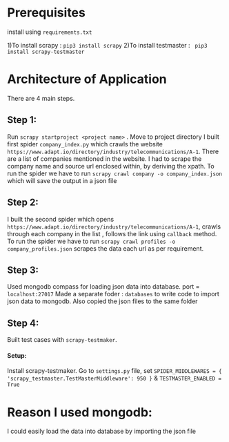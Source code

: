 
# Prerequisites

install using `requirements.txt`

1)To install scrapy : `pip3 install scrapy` 
2)To install testmaster : ` pip3 install scrapy-testmaster`

# Architecture of Application

There are 4 main steps.

## Step 1:
Run `scrapy startproject <project name>` . Move to project directory
I built first spider `company_index.py` which crawls the website `https://www.adapt.io/directory/industry/telecommunications/A-1`. There are a list of companies mentioned in the website. I had to scrape the company name and source url enclosed within, by deriving the xpath.
To run the spider we have to run `scrapy crawl company -o company_index.json` which will save the output in a json file

## Step 2:
I built the second spider which opens `https://www.adapt.io/directory/industry/telecommunications/A-1`, crawls through each company in the list , follows the link 
using `callback` method.
To run the spider we have to run `scrapy crawl profiles -o company_profiles.json`
scrapes the data each url as per requirement.

## Step 3:
Used mongodb compass for loading json data into database.
port =  `localhost:27017`
Made a separate foder : `databases` to write code to import json data to mongodb.
Also copied the json files to the same folder

## Step 4:
Built test cases with `scrapy-testmaker`.

#### Setup:
Install scrapy-testmaker. 
Go to `settings.py` file, set `SPIDER_MIDDLEWARES = {
    'scrapy_testmaster.TestMasterMiddleware': 950
}` & `TESTMASTER_ENABLED = True`



# Reason I used mongodb:
I could easily load the data into database by importing the json file



